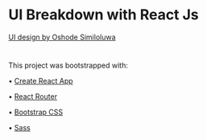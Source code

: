 # UI Breakdown with React Js

[UI design by Oshode Similoluwa](https://www.figma.com/file/s0jKMlulu7vx3RVgwGSWIk/Untitled?node-id=0%3A1)

#

This project was bootstrapped with: 

• [Create React App](https://github.com/facebook/create-react-app)

• [React Router](https://reactrouter.com)

• [Bootstrap CSS](https://getbootstrap.com)

• [Sass](https://sass-lang.com)